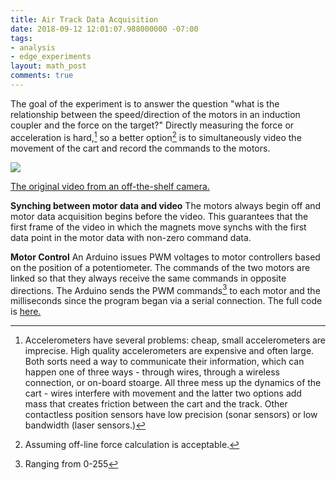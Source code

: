 ```yaml
---
title: Air Track Data Acquisition
date: 2018-09-12 12:01:07.988000000 -07:00
tags:
- analysis
- edge_experiments
layout: math_post
comments: true
---
```


The goal of the experiment is to answer the question "what is the relationship between the speed/direction of the motors in an induction coupler and the force on the target?" Directly measuring the force or acceleration is hard,[^1] so a better option[^2] is to simultaneously video the movement of the cart and record the commands to the motors. 

<img src="https://docs.google.com/drawings/d/1fKgC4ga7c6hy0xF-isiNm6vD6HfRGn30neQAYKnst5A/pub?w=774&amp;h=358">

[The original video from an off-the-shelf camera.][vid]


 __Synching between motor data and video__ The motors always begin off and motor data acquisition begins before the video. This guarantees that the first frame of the video in which the magnets move synchs with the first data point in the motor data with non-zero command data.

 __Motor Control__ An Arduino issues PWM voltages to motor controllers based on the position of a potentiometer. The commands of the two motors are linked so that they always receive the same commands in opposite directions. The Arduino sends the PWM commands[^3] to each motor and the milliseconds since the program began via a serial connection. The full code is [here.][ArduinoCode]

<!-- references and links -->
[vid]:http://youtu.be/8lF_H1IqPiU
[ArduinoCode]:https://github.com/bzreinhardt/track-video-analysis/blob/master/Arduino%20Code/motor_control_2.ino
[setup_pic]: /pictures/air_track_data_acquisition/setup.jpg
 [^1]: Accelerometers have several problems: cheap, small accelerometers are imprecise. High quality accelerometers are expensive and often large. Both sorts need a way to communicate their information, which can happen one of three ways - through wires, through a wireless connection, or on-board stoarge. All three mess up the dynamics of the cart - wires interfere with movement  and the latter two options add mass that creates friction between the cart and the track. Other contactless position sensors have low precision (sonar sensors) or low bandwidth (laser sensors.)
 [^2]: Assuming off-line force calculation is acceptable. 
 [^3]: Ranging from 0-255